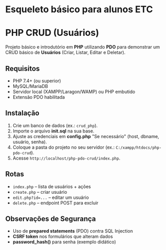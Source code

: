 # Esqueleto básico para alunos ETC
# PHP CRUD (Usuários)

Projeto  básico e introdutório em **PHP** utilizando **PDO** para demonstrar um CRUD básico de **Usuários** (Criar, Listar, Editar e Deletar).

## Requisitos
- PHP 7.4+ (ou superior)
- MySQL/MariaDB
- Servidor local (XAMPP/Laragon/WAMP) ou PHP embutido
- Extensão PDO habilitada

## Instalação
1. Crie um banco de dados (ex.: `crud_php`).
2. Importe o arquivo **init.sql** na sua base.
3. Ajuste as credenciais em **config.php** "Se necessário" (host, dbname, usuário, senha).
4. Coloque a pasta do projeto no seu servidor (ex.: `C:/xampp/htdocs/php-pdo-crud`).
5. Acesse `http://localhost/php-pdo-crud/index.php`.

## Rotas
- `index.php` – lista de usuários + ações
- `create.php` – criar usuário
- `edit.php?id=...` – editar um usuário
- `delete.php` – endpoint POST para excluir

## Observações de Segurança
- Uso de **prepared statements** (PDO) contra SQL Injection
- **CSRF token** nos formulários que alteram dados
- **password_hash()** para senha (exemplo didático)
